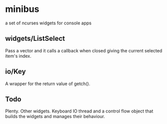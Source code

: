 # minibus
a set of ncurses widgets for console apps

widgets/ListSelect
------------------

Pass a vector<string> and it calls a callback when closed giving the current
selected item's index.


io/Key
------

A wrapper for the return value of getch().



Todo
----

Plenty. Other widgets. Keyboard IO thread and a control flow object that builds
the widgets and manages their behaviour.
